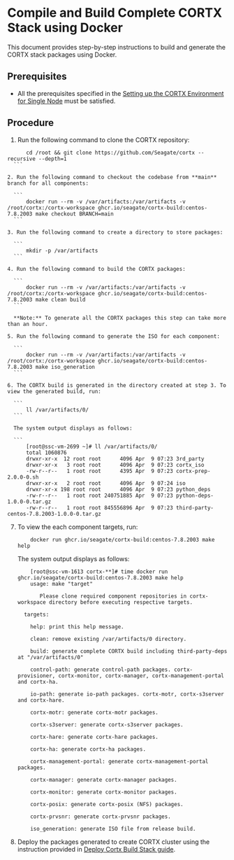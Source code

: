 
# Compile and Build Complete CORTX Stack using Docker

This document provides step-by-step instructions to build and generate the CORTX stack packages using Docker.

## Prerequisites

- All the prerequisites specified in the [Setting up the CORTX Environment for Single Node](Setting-up-the-CORTX-Environment-for-Single-Node) must be satisfied.

## Procedure

1. Run the following command to clone the CORTX repository:

  ```
		cd /root && git clone https://github.com/Seagate/cortx --recursive --depth=1
	```

2. Run the following command to checkout the codebase from **main** branch for all components:

	```
		docker run --rm -v /var/artifacts:/var/artifacts -v /root/cortx:/cortx-workspace ghcr.io/seagate/cortx-build:centos-7.8.2003 make checkout BRANCH=main
	```

3. Run the following command to create a directory to store packages:

	```
		mkdir -p /var/artifacts
	```

4. Run the following command to build the CORTX packages:

	```
		docker run --rm -v /var/artifacts:/var/artifacts -v /root/cortx:/cortx-workspace ghcr.io/seagate/cortx-build:centos-7.8.2003 make clean build
	```

	**Note:** To generate all the CORTX packages this step can take more than an hour.

5. Run the following command to generate the ISO for each component:

	```
		docker run --rm -v /var/artifacts:/var/artifacts -v /root/cortx:/cortx-workspace ghcr.io/seagate/cortx-build:centos-7.8.2003 make iso_generation
	```

6. The CORTX build is generated in the directory created at step 3. To view the generated build, run:

	```
		ll /var/artifacts/0/
	```

	The system output displays as follows:

	```
		[root@ssc-vm-2699 ~]# ll /var/artifacts/0/
	    total 1060876
        drwxr-xr-x  12 root root      4096 Apr  9 07:23 3rd_party
        drwxr-xr-x   3 root root      4096 Apr  9 07:23 cortx_iso
        -rw-r--r--   1 root root      4395 Apr  9 07:23 cortx-prep-2.0.0-0.sh
        drwxr-xr-x   2 root root      4096 Apr  9 07:24 iso
        drwxr-xr-x 198 root root      4096 Apr  9 07:23 python_deps
        -rw-r--r--   1 root root 240751885 Apr  9 07:23 python-deps-1.0.0-0.tar.gz
        -rw-r--r--   1 root root 845556896 Apr  9 07:23 third-party-centos-7.8.2003-1.0.0-0.tar.gz
  ```

7. To view the each component targets, run:

	```
		docker run ghcr.io/seagate/cortx-build:centos-7.8.2003 make help
	```

	The system output displays as follows:

	```
		[root@ssc-vm-1613 cortx-**]# time docker run ghcr.io/seagate/cortx-build:centos-7.8.2003 make help
        usage: make "target"

	       Please clone required component repositories in cortx-workspace directory before executing respective targets.

      targets:

        help: print this help message.

        clean: remove existing /var/artifacts/0 directory.

        build: generate complete CORTX build including third-party-deps at "/var/artifacts/0"

        control-path: generate control-path packages. cortx-provisioner, cortx-monitor, cortx-manager, cortx-management-portal and cortx-ha.

        io-path: generate io-path packages. cortx-motr, cortx-s3server and cortx-hare.

        cortx-motr: generate cortx-motr packages.

        cortx-s3server: generate cortx-s3server packages.

        cortx-hare: generate cortx-hare packages.

        cortx-ha: generate cortx-ha packages.

        cortx-management-portal: generate cortx-management-portal packages.

        cortx-manager: generate cortx-manager packages.

        cortx-monitor: generate cortx-monitor packages.

        cortx-posix: generate cortx-posix (NFS) packages.

        cortx-prvsnr: generate cortx-prvsnr packages.

        iso_generation: generate ISO file from release build.
     ```

8. Deploy the packages generated to create CORTX cluster using the instruction provided in [Deploy Cortx Build Stack guide](https://github.com/Seagate/cortx/blob/main/doc/ProvisionReleaseBuild.md).
